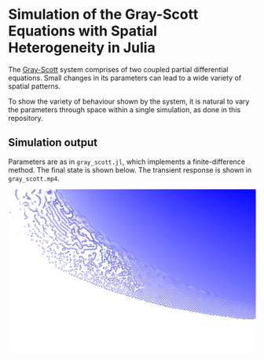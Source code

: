 # Simulation of the Gray-Scott Equations with Spatial Heterogeneity in Julia

The [Gray-Scott](http://mrob.com/pub/comp/xmorphia/) system comprises of two
coupled partial differential equations. Small changes in its parameters can
lead to a wide variety of spatial patterns.

To show the variety of behaviour shown by the system, it is natural to vary the
parameters through space within a single simulation, as done in this repository.

## Simulation output

Parameters are as in `gray_scott.jl`, which implements a finite-difference
method. The final state is shown below. The transient response is shown in
`gray_scott.mp4`.

![truth](gray_scott.jpg "Final State")

